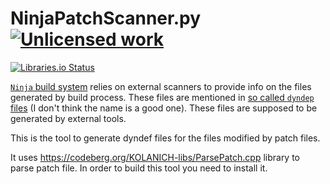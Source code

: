 NinjaPatchScanner.py [![Unlicensed work](https://raw.githubusercontent.com/unlicense/unlicense.org/master/static/favicon.png)](https://unlicense.org/)
===================
[![Libraries.io Status](https://img.shields.io/librariesio/github/KOLANICH-tools/NinjaPatchScanner.py.svg)](https://libraries.io/github/KOLANICH-tools/NinjaPatchScanner.py)

[`Ninja` build system](https://github.com/ninja-build/ninja) relies on external scanners to provide info on the files generated by build process. These files are mentioned in [so called `dyndep` files](https://ninja-build.org/manual.html#_tarball_extraction) (I don't think the name is a good one). These files are supposed to be generated by external tools.

This is the tool to generate dyndef files for the files modified by patch files.

It uses https://codeberg.org/KOLANICH-libs/ParsePatch.cpp library to parse patch file. In order to build this tool you need to install it.
